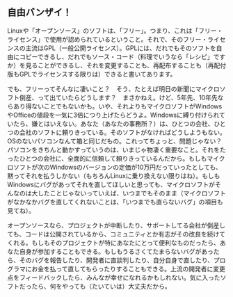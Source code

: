 

<div id="corps">

<h2>自由バンザイ！</h2>

Linuxや「オープンソース」のソフトは、「フリー」。つまり、これは「フリー・ライセンス」で使用が認められているということ。それで、そのフリー・ライセンスの主流はGPL（一般公開ライセンス）。GPLには、だれでもそのソフトを自由にコピーできるし、だれでもソース・コード（料理でいうなら「レシピ」ですか）を見ることができるし、それを変更することも、再配布することも（再配付版もGPLでライセンスする限りは）できると書いてあります。

でも、フリーってそんなに凄いこと？　そう、たとえば明日の新聞にマイクロソフト倒産、って出ていたらどうします？　まさかねえ。けど、5年先、10年先ならあり得ないことでもないかも。いや、それよりもマイクロソフトがWindowsやOfficeの値段を一気に3倍につり上げたらどうよ。Windowsに縛り付けられていたら、嫌とはいえない。あなた（あなたの事務所？）は、ひとつの会社、ひとつの会社のソフトに頼りきっている。そのソフトがなければどうしようもない。OSのないパソコンなんて箱と同じだもの。これってちょっと、問題じゃない？　パソコンをきちんと動かすっていうのは、いまじゃ物凄く重要なこと。それをたったひとつの会社に、全面的に信頼して頼りきっているんだから。もしもマイクロソフトが次のWindowsのバージョンの定価が10万円だっていったとしても、黙ってそれを払うしかない（もちろんLinuxに乗り換えない限りはね）。もしもWindowsにバグがあってそれを直してほしいと思っても、マイクロソフトがそんなのは大したことじゃないっていえば、いつまでもそのまま（マイクロソフトがなかなかバグを直してくれないことは、「いつまでも直らないバグ」の項目も見てね）。

オープンソースなら、プロジェクトが中断したり、サポートしてる会社が倒産しても、コードは公開されているから、コミュニティとか有志がその改良を続けてくれる。もしもそのプロジェクトが特にあなたにとって便利なものだったら、あなた自身が参加することもできる。もしもうるさくてたまらないバグがあったら、そのバグを報告したり、開発者に直談判したり、自分自身で直したり、プログラマにお金を払って直してもらったりすることもできる。上流の開発者に変更点をフィードバックしたら、みんなが幸せになれるかもしれない。気に入ったソフトだったら、何をやっても（たいていは）大丈夫だから。

</div>


